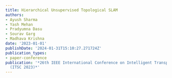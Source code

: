 ```yaml
---
title: Hierarchical Unsupervised Topological SLAM
authors:
- Ayush Sharma
- Yash Mehan
- Pradyumna Dasu
- Sourav Garg
- Madhava Krishna
date: '2023-01-01'
publishDate: '2024-01-31T15:10:27.271724Z'
publication_types:
- paper-conference
publication: '*26th IEEE International Conference on Intelligent Transportation Systems
  (ITSC 2023)*'
---
```

